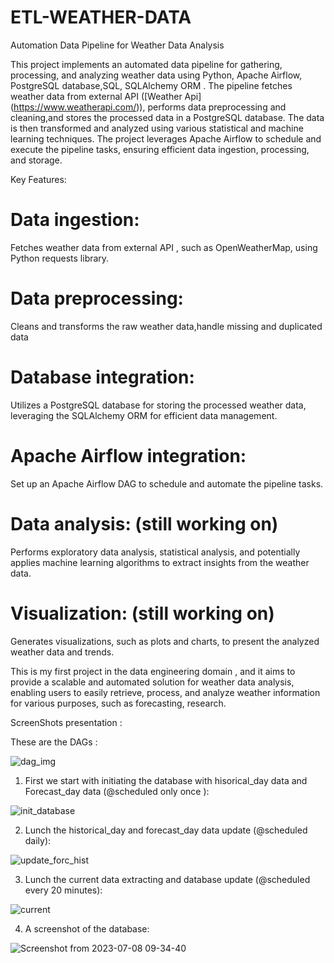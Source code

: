 # ETL-WEATHER-DATA
Automation Data Pipeline for Weather Data Analysis

This project implements an automated data pipeline for gathering, processing, and analyzing weather data using Python, Apache Airflow, PostgreSQL database,SQL, SQLAlchemy ORM . The pipeline fetches weather data from external API ([Weather Api] (https://www.weatherapi.com/)),
performs data preprocessing and cleaning,and stores the processed data in a PostgreSQL database. The data is then transformed and analyzed using various statistical and machine learning techniques.
The project leverages Apache Airflow to schedule and execute the pipeline tasks, ensuring efficient data ingestion, processing, and storage.

Key Features:

# Data ingestion: 
Fetches weather data from external API , such as OpenWeatherMap, using Python requests library.
# Data preprocessing:
Cleans and transforms the raw weather data,handle missing and duplicated data 
# Database integration: 
Utilizes a PostgreSQL database for storing the processed weather data, leveraging the SQLAlchemy ORM for efficient data management.
# Apache Airflow integration:
Set up an Apache Airflow DAG to schedule and automate the pipeline tasks.
# Data analysis: (still working on)
Performs exploratory data analysis, statistical analysis, and potentially applies machine learning algorithms to extract insights from the weather data.
# Visualization: (still working on)
Generates visualizations, such as plots and charts, to present the analyzed weather data and trends.

This is my first project in the data engineering domain , and it aims to provide a scalable and automated solution for weather data analysis, enabling users to easily retrieve, process, and analyze weather information for various purposes, such as forecasting, research.



ScreenShots presentation :

These are the DAGs :


![dag_img](https://github.com/HaboubiFadi/ETL-WEATHER-DATA/assets/138848259/7755c153-33cb-4306-8a6b-3baceb26fff9)


1) First we start with initiating the database with hisorical_day data and Forecast_day data (@scheduled only once ):
  



![init_database](https://github.com/HaboubiFadi/ETL-WEATHER-DATA/assets/138848259/ca7ad863-56cd-4fe9-9224-c13992a408a1)

   

2) Lunch the historical_day and forecast_day data update (@scheduled daily):



![update_forc_hist](https://github.com/HaboubiFadi/ETL-WEATHER-DATA/assets/138848259/e2fe8de5-180a-4e72-9197-fafd96095e06)




3) Lunch the current data extracting and database update (@scheduled every 20 minutes):




![current](https://github.com/HaboubiFadi/ETL-WEATHER-DATA/assets/138848259/d1acdba9-7fa3-413a-8963-4e0ac5835972)




4) A screenshot of the database:



![Screenshot from 2023-07-08 09-34-40](https://github.com/HaboubiFadi/ETL-WEATHER-DATA/assets/138848259/1b0e026f-c7a9-49c0-94dc-bed674531217)



